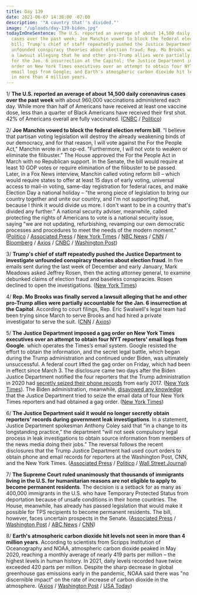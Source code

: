 ```yaml
---
title: Day 139
date: 2021-06-07 14:38:00 -07:00
description: '"A country that''s divided."'
image: "/uploads/day-139-biden.jpg"
todayInOneSentence: The U.S. reported an average of about 14,500 daily coronavirus
  cases over the past week; Joe Manchin vowed to block the federal election reform
  bill; Trump's chief of staff repeatedly pushed the Justice Department to investigate
  unfounded conspiracy theories about election fraud; Rep. Mo Brooks was finally served
  a lawsuit alleging that he and other pro-Trump allies were partially accountable
  for the Jan. 6 insurrection at the Capitol; the Justice Department imposed a gag
  order on New York Times executives over an attempt to obtain four NYT reporters'
  email logs from Google; and Earth's atmospheric carbon dioxide hit levels not seen
  in more than 4 million years.
---
```


1/ **The U.S. reported an average of about 14,500 daily coronavirus cases over the past week** with about 960,000 vaccinations administered each day. While more than half of Americans have received at least one vaccine dose, less than a quarter of Black Americans have received their first shot. 42% of Americans overall are fully vaccinated. ([CNBC](https://www.cnbc.com/2021/06/07/covid-19-cases-deaths-vaccinations-daily-update.html) / [Politico](https://www.politico.com/news/2021/06/07/vaccine-equity-black-americans-biden-491973))

2/ **Joe Manchin vowed to block the federal election reform bill**. “I believe that partisan voting legislation will destroy the already weakening binds of our democracy, and for that reason, I will vote against the For the People Act," Manchin wrote in an op-ed. "Furthermore, I will not vote to weaken or eliminate the filibuster.” The House approved the For the People Act in March with no Republican support. In the Senate, the bill would require at least 10 GOP votes or require elimination of the filibuster to be passed. Later, in a Fox News interview, Manchin called voting reform bill – which would require states to offer at least 15 days of early voting, universal access to mail-in voting, same-day registration for federal races, and make Election Day a national holiday – "the wrong piece of legislation to bring our country together and unite our country, and I'm not supporting that, because I think it would divide us more. I don't want to be in a country that's divided any further." A national security adviser, meanwhile, called protecting the rights of Americans to vote is a national security issue, saying "we are not updating, refurbishing, revamping our own democratic processes and procedures to meet the needs of the modern moment." ([Politico](https://www.politico.com/news/2021/06/06/manchin-voting-rights-bill-opposition-492006) / [Associated Press](https://apnews.com/article/donald-trump-voting-rights-bills-elections-government-and-politics-3eb2968199c9ceccd537c01c4cfdfb0f) / [New York Times](https://www.nytimes.com/live/2021/06/07/us/biden-news-today/manchin-vows-to-block-democratic-voting-rights-bill-and-preserve-the-filibuster) / [NBC News](https://www.nbcnews.com/politics/congress/manchin-says-he-won-t-vote-people-act-imperiling-democrats-n1269777) / [CNN](https://www.cnn.com/2021/06/06/politics/joe-manchin-for-the-people-act-voting-filibuster/) / [Bloomberg](https://www.bloomberg.com/news/articles/2021-06-06/democrat-manchin-says-he-won-t-back-partisan-voting-rights-bill?sref=MIBMEEoj) / [Axios](https://www.axios.com/manchin-democrats-election-reform-people-act-d3ff47b8-9493-40b8-8115-87031c8ec382.html) / [CNBC](https://www.cnbc.com/2021/06/06/manchin-says-he-will-vote-against-democrats-voting-rights-bill-.html) / [Washington Post](https://www.washingtonpost.com/politics/2021/06/07/joe-biden-live-updates/#link-2YTQGDSL2RCQXJKBLEIFWBW4D4))

3/ **Trump's chief of staff repeatedly pushed the Justice Department to investigate unfounded conspiracy theories about election fraud**. In five emails sent during the last week of December and early January, Mark Meadows asked Jeffrey Rosen, then the acting attorney general, to examine debunked claims of election fraud and baseless conspiracies. Rosen declined to open the investigations. ([New York Times](https://www.nytimes.com/2021/06/05/us/politics/mark-meadows-justice-department-election.html))

4/ **Rep. Mo Brooks was finally served a lawsuit alleging that he and other pro-Trump allies were partially accountable for the Jan. 6 insurrection at the Capitol**. According to court filings, Rep. Eric Swalwell's legal team had been trying since March to serve Brooks and had hired a private investigator to serve the suit. ([CNN](https://www.cnn.com/2021/06/06/politics/mo-brooks-eric-swalwell-lawsuit-capitol-insurrection) / [Axios](https://www.axios.com/eric-swalwell-finally-serves-lawsuit-on-mo-brooks-b41dc3e6-f00f-44ed-87c7-89e4cecc3c66.html))

5/ **The Justice Department imposed a gag order on New York Times executives over an attempt to obtain four NYT reporters' email logs from Google**. which operates the Times’s email system. Google resisted the effort to obtain the information, and the secret legal battle, which began during the Trump administration and continued under Biden, was ultimately unsuccessful. A federal court lifted the gag order on Friday, which had been in effect since March 3. The disclosure came two days after the Biden Justice Department notified the four reporters that the Trump administration in 2020 had [secretly seized their phone records](https://whatthefuckjusthappenedtoday.com/2021/06/03/day-135/#8-the-trump-justice-department-secre) from early 2017. ([New York Times](https://www.nytimes.com/2021/06/04/us/politics/times-reporter-emails-gag-order-trump-google.html)). The Biden administration, meanwhile, [disavowed any knowledge](https://www.nytimes.com/2021/06/05/us/politics/biden-gag-order-new-york-times-leak.html) that the Justice Department tried to seize the email data of four New York Times reporters and had obtained a gag order. ([New York Times](https://www.nytimes.com/2021/06/05/us/politics/biden-gag-order-new-york-times-leak.html))

6/ **The Justice Department said it would no longer secretly obtain reporters’ records during government leak investigations**. In a statement, Justice Department spokesman Anthony Coley said that “in a change to its longstanding practice,” the department “will not seek compulsory legal process in leak investigations to obtain source information from members of the news media doing their jobs.” The reversal follows the recent disclosures that the Trump Justice Department had used court orders to obtain phone and email records for reporters at the Washington Post, CNN, and the New York Times. ([Associated Press](https://apnews.com/article/politics-business-government-and-politics-67ac2f4f96b2dfd7f47446662e59ec6e) / [Politico](https://www.politico.com/news/2021/06/05/justice-department-new-york-times-491979) / [Wall Street Journal](https://www.wsj.com/articles/justice-department-to-end-pursuit-of-reporters-phone-records-over-leaks-11622914400))

7/ **The Supreme Court ruled unanimously that thousands of immigrants living in the U.S. for humanitarian reasons are not eligible to apply to become permanent residents**. The decision is a setback for as many as 400,000 immigrants in the U.S. who have Temporary Protected Status from deportation because of unsafe conditions in their home countries. The House, meanwhile, has already has passed legislation that would make it possible for TPS recipients to become permanent residents. The bill, however, faces uncertain prospects in the Senate. ([Associated Press](https://apnews.com/article/us-supreme-court-middle-east-courts-supreme-courts-immigration-d177dae90bcc6d30dcc4e88bd0ae3a6d) / [Washington Post](https://www.washingtonpost.com/politics/courts_law/supreme-court-tps-green-card/2021/06/07/6d9b104e-c793-11eb-81b1-34796c7393af_story.html) / [ABC News](https://abcnews.go.com/Politics/supreme-court-green-card-tps-holders-illegal-entry/story?id=78131003) / [CNN](https://www.cnn.com/2021/06/07/politics/supreme-court-immigrants-green-card-case/))

8/ **Earth's atmospheric carbon dioxide hit levels not seen in more than 4 million years**. According to scientists from Scripps Institution of Oceanography and NOAA, atmospheric carbon dioxide peaked in May 2020, reaching a monthly average of nearly 419 parts per million – the highest levels in human history. In 2021, daily levels recorded have twice exceeded 420 parts per million. Despite the sharp decrease in global greenhouse gas emissions early in the pandemic, NOAA said there was "no discernible impact" on the rate of increase of carbon dioxide in the atmosphere. ([Axios](https://www.axios.com/earth-carbon-dioxide-levels-human-history-03dc4dc7-660a-44a9-b85c-d8777c4be8c8.html) / [Washington Post](https://www.washingtonpost.com/climate-environment/2021/06/07/atmospheric-carbon-dioxide-hits-record-levels/) / [USA Today](https://www.usatoday.com/story/news/nation/2021/06/07/carbon-dioxide-levels-soar-record-high-despite-covid-19-pandemic/7588333002/))